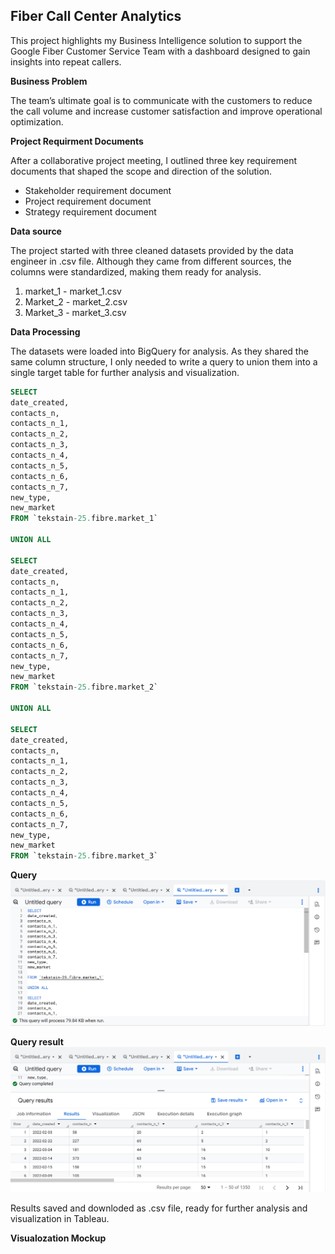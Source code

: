 ## Fiber Call Center Analytics 
This project highlights my Business Intelligence solution to support the Google Fiber Customer Service Team with a dashboard designed to gain insights into repeat callers.


**Business Problem**

The team’s ultimate goal is to communicate with the customers to reduce the call volume and increase customer satisfaction and improve operational optimization. 

**Project Requirment Documents**

After a collaborative project meeting, I outlined three key requirement documents that shaped the scope and direction of the solution.

- Stakeholder requirement document
- Project requirement document
- Strategy requirement document

**Data source**

The project started with three cleaned datasets provided by the data engineer in .csv file. Although they came from different sources, the columns were standardized, making them ready for analysis.

1. market_1 - market_1.csv
2. Market_2 - market_2.csv
3. Market_3 - market_3.csv

**Data Processing**

The datasets were loaded into BigQuery for analysis. As they shared the same column structure, I only needed to write a query to union them into a single target table for further analysis and visualization.

```sql
SELECT 
date_created,
contacts_n,
contacts_n_1,
contacts_n_2,
contacts_n_3,
contacts_n_4,
contacts_n_5,
contacts_n_6,
contacts_n_7,
new_type,
new_market
FROM `tekstain-25.fibre.market_1`

UNION ALL

SELECT 
date_created,
contacts_n,
contacts_n_1,
contacts_n_2,
contacts_n_3,
contacts_n_4,
contacts_n_5,
contacts_n_6,
contacts_n_7,
new_type,
new_market
FROM `tekstain-25.fibre.market_2` 

UNION ALL

SELECT 
date_created,
contacts_n,
contacts_n_1,
contacts_n_2,
contacts_n_3,
contacts_n_4,
contacts_n_5,
contacts_n_6,
contacts_n_7,
new_type,
new_market
FROM `tekstain-25.fibre.market_3` 

```

**Query**
![Query](Query.png)

**Query result**
![Query result](Query_result.png)

Results saved and downloded as .csv file, ready for further analysis and visualization in Tableau.

**Visualozation Mockup**
